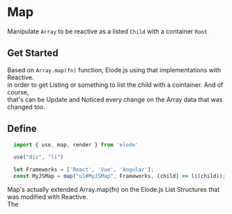 # Map
Manipulate `Array` to be reactive as a listed `Child` with a container `Root`

## Get Started
Based on `Array.map(fn)` function, Elode.js using that implementations with Reactive. <br>
in order to get Listing or something to list the child with a cointainer. And of course, <br>
that's can be Update and Noticed every change on the Array data that was changed too.

## Define
```javascript
  import { use, map, render } from 'elode'

  use("div", "li")

  let Frameworks = ['React', 'Vue', 'Angular'];
  const MyJSMap = map("ul#MyJSMap", Frameworks, (child) => li(child));
```
Map's actually extended Array.map(fn) on the Elode.js List Structures that was modified with Reactive. <br>
The 
